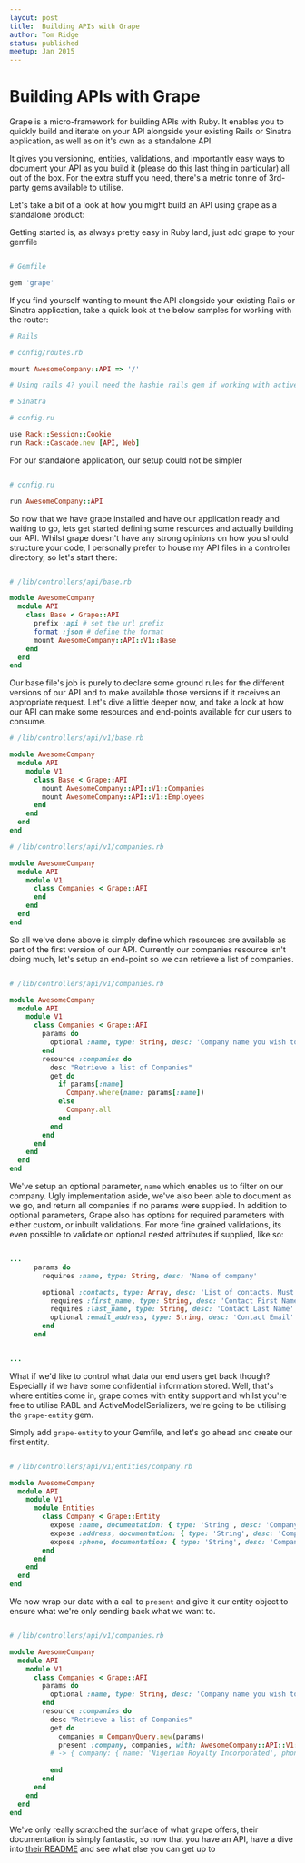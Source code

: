 ```yaml
---
layout: post
title:  Building APIs with Grape
author: Tom Ridge
status: published
meetup: Jan 2015
---
```

# Building APIs with Grape

Grape is a micro-framework for building APIs with Ruby. It enables you to quickly build and iterate on your API alongside your existing Rails or Sinatra application, as well as on it's own as a standalone API.


It gives you versioning, entities, validations, and importantly easy ways to document your API as you build it (please do this last thing in particular) all out of the box. For the extra stuff you need, there's a metric tonne of 3rd-party gems available to utilise.


Let's take a bit of a look at how you might build an API using grape as a standalone product:


Getting started is, as always pretty easy in Ruby land, just add grape to your gemfile

```ruby

# Gemfile

gem 'grape'

```

If you find yourself wanting to mount the API alongside your existing Rails or Sinatra application, take a quick look at the below samples for working with the router:

```ruby
# Rails

# config/routes.rb

mount AwesomeCompany::API => '/'

# Using rails 4? youll need the hashie rails gem if working with activerecord so you can bypass strong params and use grapes params validation instead

```

```ruby
# Sinatra

# config.ru

use Rack::Session::Cookie
run Rack::Cascade.new [API, Web]
```


For our standalone application, our setup could not be simpler

```ruby

# config.ru

run AwesomeCompany::API

```	


So now that we have grape installed and have our application ready and waiting to go, lets get started defining some resources and actually building our API. Whilst grape doesn't have any strong opinions on how you should structure your code, I personally prefer to house my API files in a controller directory, so let's start there:


```ruby

# /lib/controllers/api/base.rb

module AwesomeCompany
  module API
    class Base < Grape::API
      prefix :api # set the url prefix
      format :json # define the format
      mount AwesomeCompany::API::V1::Base
    end
  end
end

``` 

Our base file's job is purely to declare some ground rules for the different versions of our API and to make available those versions if it receives an appropriate request.
Let's dive a little deeper now, and take a look at how our API can make some resources and end-points available for our users to consume.


```ruby
# /lib/controllers/api/v1/base.rb

module AwesomeCompany
  module API
    module V1
      class Base < Grape::API
        mount AwesomeCompany::API::V1::Companies      
        mount AwesomeCompany::API::V1::Employees              
      end
    end
  end
end  

# /lib/controllers/api/v1/companies.rb

module AwesomeCompany
  module API
    module V1
      class Companies < Grape::API
      end
    end
  end
end  

``` 

So all we've done above is simply define which resources are available as part of the first version of our API. Currently our companies resource isn't doing much, let's setup an end-point so we can retrieve a list of companies.


```ruby

# /lib/controllers/api/v1/companies.rb

module AwesomeCompany
  module API
    module V1
      class Companies < Grape::API
      	params do
      	  optional :name, type: String, desc: 'Company name you wish to filter on'
      	end
      	resource :companies do
      	  desc "Retrieve a list of Companies"
      	  get do
      	  	if params[:name]
      	  	  Company.where(name: params[:name])
      	  	else
      	  	  Company.all
      	  	end  
      	  end
      	end
      end
    end
  end
end  

``` 

We've setup an optional parameter, `name` which enables us to filter on our company. Ugly implementation aside, we've also been able to document as we go, and return all companies if no params were supplied. In addition to optional parameters, Grape also has options for required parameters with either custom, or inbuilt validations. For more fine grained validations, its even possible to validate on optional nested attributes if supplied, like so:

``` ruby

...
      params do
        requires :name, type: String, desc: 'Name of company'

        optional :contacts, type: Array, desc: 'List of contacts. Must be 1 or more.' do
          requires :first_name, type: String, desc: 'Contact First Name'
          requires :last_name, type: String, desc: 'Contact Last Name'
          optional :email_address, type: String, desc: 'Contact Email'
        end
      end


...

```


What if we'd like to control what data our end users get back though? Especially if we have some confidential information stored. Well, that's where entities come in, grape comes with entity support and whilst you're free to utilise RABL and ActiveModelSerializers, we're going to be utilising the `grape-entity` gem. 


Simply add `grape-entity` to your Gemfile, and let's go ahead and create our first entity. 


```ruby

# /lib/controllers/api/v1/entities/company.rb

module AwesomeCompany
  module API
    module V1
      module Entities
        class Company < Grape::Entity
          expose :name, documentation: { type: 'String', desc: 'Company Name'}
          expose :address, documentation: { type: 'String', desc: 'Company Address'}
          expose :phone, documentation: { type: 'String', desc: 'Company Phone'}                  
        end
      end
    end
  end
end

```

We now wrap our data with a call to `present` and give it our entity object to ensure what we're only sending back what we want to.


```ruby

# /lib/controllers/api/v1/companies.rb

module AwesomeCompany
  module API
    module V1
      class Companies < Grape::API
      	params do
      	  optional :name, type: String, desc: 'Company name you wish to filter on'
      	end
      	resource :companies do
      	  desc "Retrieve a list of Companies"
      	  get do
      	  	companies = CompanyQuery.new(params)
      	  	present :company, companies, with: AwesomeCompany::API::V1::Entities::Company
          # -> { company: { name: 'Nigerian Royalty Incorporated', phone: '555-555', address: '55 Nigeria, Nigeria St, Nigeria' } }            
      	  	
      	  end
      	end
      end
    end
  end
end  

``` 

We've only really scratched the surface of what grape offers, their documentation is simply fantastic, so now that you have an API, have a dive into [their README](https://github.com/intridea/grape) and see what else you can get up to



